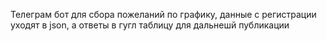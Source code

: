 Телеграм бот для сбора пожеланий по графику, данные с регистрации уходят в json, а ответы в гугл таблицу для дальнешй публикации

